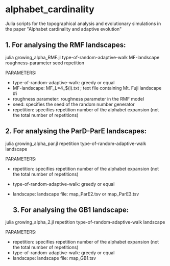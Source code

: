 # alphabet_cardinality

Julia scripts for the topographical analysis and evolutionary simulations in the paper "Alphabet cardinality and adaptive evolution"

## 1. For analysing the RMF landscapes:

julia growing_alpha_RMF.jl type-of-random-adaptive-walk MF-landscape roughness-parameter seed repetition 

  PARAMETERS:
  - type-of-random-adaptive-walk: greedy or equal
  - MF-landscape: MF_L=4_$(i).txt ; text file containing Mt. Fuji landscape #i
  - roughness parameter: roughness parameter in the RMF model
  - seed: specifies the seed of the random number generator
  - repetition: specifies repetition number of the alphabet expansion (not the total number of repetitions)

## 2. For analysing the ParD-ParE landscapes:

julia growing_alpha_par.jl repetition type-of-random-adaptive-walk landscape

  PARAMETERS:
- repetition: specifies repetition number of the alphabet expansion (not the total number of repetitions)
- type-of-random-adaptive-walk: greedy or equal
- landscape: landscape file: map_ParE2.tsv or map_ParE3.tsv

  ## 3. For analysing the GB1 landscape:

julia growing_alpha_2.jl repetition type-of-random-adaptive-walk landscape

  PARAMETERS:
- repetition: specifies repetition number of the alphabet expansion (not the total number of repetitions)
- type-of-random-adaptive-walk: greedy or equal
- landscape: landscape file: map_GB1.tsv

  
  







